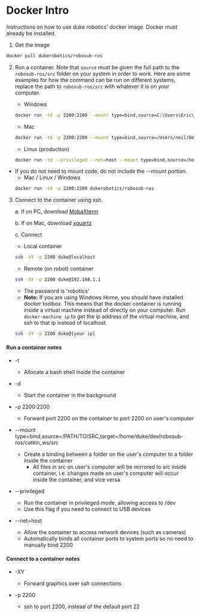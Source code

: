 # Docker Intro

Instructions on how to use duke robotics' docker image. Docker must already be installed.

1. Get the image
```bash
docker pull dukerobotics/robosub-ros
```

2. Run a container. Note that `source` must be given the full path to the `robosub-ros/src` folder on your system in order to work. Here are some examples for how the command can be run on different systems, replace the path to `robosub-ros/src` with whatever it is on your computer.
    * Windows
    ```bash
    docker run -td -p 2200:2200 --mount type=bind,source=C:\Users\Eric\Documents\Robotics\CS,target=/home/duke/dev/robosub-ros/src  dukerobotics/robosub-ros
    ```

    * Mac
    ```bash
    docker run -td -p 2200:2200 --mount type=bind,source=/Users/neil/Desktop/Code/robosub-ros/src,target=/home/duke/dev/robosub-ros/catkin_ws/src  dukerobotics/robosub-ros
    ```

    * Linux (production)
    ```bash
    docker run -td --privileged --net=host --mount type=bind,source=/home/robot/robosub-ros/src,target=/home/duke/dev/robosub-ros/catkin_ws/src  dukerobotics/robosub-ros
    ```
    
- If you do not need to mount code, do not include the --mount portion.
    * Mac / Linux / Windows
    ```bash
    docker run -td -p 2200:2200 dukerobotics/robosub-ros
    ```

3. Connect to the container using ssh.

    a. If on PC, download [MobaXterm](https://mobaxterm.mobatek.net/)
  
    b. If on Mac, download [xquartz](https://www.xquartz.org/)
    
    c. Connect
    
    * Local container
    ```bash
    ssh -XY -p 2200 duke@localhost
    ```
    * Remote (on robot) container 
    ```bash
    ssh -XY -p 2200 duke@192.168.1.1
    ```
    * The password is 'robotics'
    * **Note:** If you are using Windows Home, you should have installed docker toolbox. This means that the docker container is running inside a virtual machine instead of directly on your computer. Run `docker-machine ip` to get the ip address of the virtual machine, and ssh to that ip instead of localhost.
    ```bash
    ssh -XY -p 2200 duke@[your ip]
    ```

#### Run a container notes
* -t
  * Allocate a bash shell inside the container

* -d
  * Start the container in the background

* -p 2200:2200
  * Forward port 2200 on the container to port 2200 on user's computer

* --mount type=bind,source=/PATH/TO/SRC,target=/home/duke/dev/robosub-ros/catkin_ws/src
  * Create a binding between a folder on the user's computer to a folder inside the container
    * All files in src on user's computer will be mirrored to src inside container, i.e. changes made on user's computer will occur inside the container, and vice versa

* --privileged
  * Run the container in privileged mode, allowing access to /dev
  * Use this flag if you need to connect to USB devices

* --net=host
    * Allow the container to access network devices (such as cameras)
    * Automatically binds all container ports to system ports so no need to manually bind 2200


#### Connect to a container notes
* -XY
  * Forward graphics over ssh connections

* -p 2200
  * ssh to port 2200, instead of the default port 22
